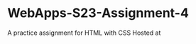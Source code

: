 # WebApps-S23-Assignment-4
A practice assignment for HTML with CSS
Hosted at 
<a href="play.html" alt="play file link">
